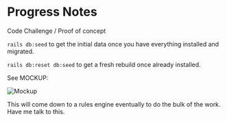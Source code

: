 # Progress Notes

Code Challenge / Proof of concept

`rails db:seed` to get the initial data once you have everything installed and migrated.

`rails db:reset db:seed` to get a fresh rebuild once already installed.

See MOCKUP: 

![Mockup](https://github.com/palamedes/progressnotes/public/progressnotemock.png)

This will come down to a rules engine eventually to do the bulk of the work.  Have me talk to this.